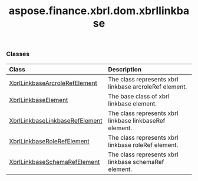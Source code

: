 ﻿---
title: aspose.finance.xbrl.dom.xbrllinkbase
second_title: Aspose.Finance for Python via .NET API References
description: 
type: docs
weight: 10
url: /python-net/aspose.finance.xbrl.dom.xbrllinkbase/
is_root: false
---



### Classes
| Class | Description |
| :- | :- |
| [XbrlLinkbaseArcroleRefElement](/finance/python-net/aspose.finance.xbrl.dom.xbrllinkbase/xbrllinkbasearcrolerefelement) | The class represents xbrl linkbase arcroleRef element. |
| [XbrlLinkbaseElement](/finance/python-net/aspose.finance.xbrl.dom.xbrllinkbase/xbrllinkbaseelement) | The base class of xbrl linkbase element. |
| [XbrlLinkbaseLinkbaseRefElement](/finance/python-net/aspose.finance.xbrl.dom.xbrllinkbase/xbrllinkbaselinkbaserefelement) | The class represents xbrl linkbase linkbaseRef element. |
| [XbrlLinkbaseRoleRefElement](/finance/python-net/aspose.finance.xbrl.dom.xbrllinkbase/xbrllinkbaserolerefelement) | The class represents xbrl linkbase roleRef element. |
| [XbrlLinkbaseSchemaRefElement](/finance/python-net/aspose.finance.xbrl.dom.xbrllinkbase/xbrllinkbaseschemarefelement) | The class represents xbrl linkbase schemaRef element. |


